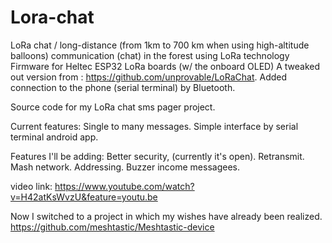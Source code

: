 # Lora-chat
LoRa chat / long-distance (from 1km to 700 km when using high-altitude balloons) communication (chat) in the forest using LoRa technology 
Firmware for Heltec ESP32 LoRa boards (w/ the onboard OLED)
A tweaked out version from : https://github.com/unprovable/LoRaChat. Added connection to the phone (serial terminal) by Bluetooth.

Source code for my LoRa chat sms pager project. 

Current features:
Single to many messages.
Simple interface by serial terminal android app.

Features I'll be adding:
Better security, (currently it's open).
Retransmit.
Mash network.
Addressing.
Buzzer income messagees.

video link: https://www.youtube.com/watch?v=H42atKsWvzU&feature=youtu.be

Now I switched to a project in which my wishes have already been realized. https://github.com/meshtastic/Meshtastic-device

